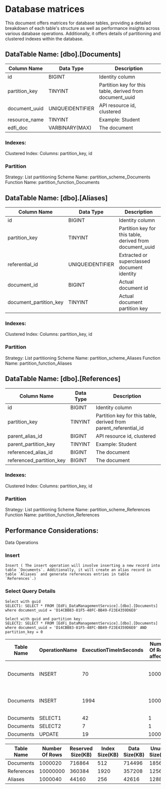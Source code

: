 # Database matrices

This document offers matrices for database tables, providing a detailed breakdown of each table's structure
as well as performance insights across various database operations.
Additionally, it offers details of partitioning and clustered indexes within the database.

## DataTable Name: [dbo].[Documents]

| Column Name   | Data Type        | Description |
|---------------|------------------|-----------------|
| id            | BIGINT           | Identity column |
| partition_key | TINYINT          | Partition key for this table, derived from document_uuid |
| document_uuid | UNIQUEIDENTIFIER | API resource id, clustered |
| resource_name | TINYINT          | Example: Student |
| edfi_doc      | VARBINARY(MAX)   | The document |

### Indexes:
  Clustered Index:
  Columns: partition_key, id

### Partition
  Strategy: List partitioning
  Scheme Name: partition_scheme_Documents
  Function Name: partition_function_Documents

## DataTable Name: [dbo].[Aliases]

| Column Name                 | Data Type        | Description |
|-----------------------------|------------------|-----------------|
| id                          | BIGINT           | Identity column |
| partition_key               | TINYINT          | Partition key for this table, derived from document_uuid |
| referential_id              | UNIQUEIDENTIFIER | Extracted or superclassed document identity |
| document_id                 | BIGINT           | Actual document id |
| document_partition_key      | TINYINT          | Actual document partition key |

### Indexes:
  Clustered Index:
  Columns: partition_key, id

### Partition
  Strategy: List partitioning
  Scheme Name: partition_scheme_Aliases
  Function Name: partition_function_Aliases

## DataTable Name: [dbo].[References]

| Column Name               | Data Type | Description |
|---------------------------|-----------|-----------------|
| id                        | BIGINT    | Identity column |
| partition_key             | TINYINT   | Partition key for this table, derived from parent_referential_id |
| parent_alias_id           | BIGINT    | API resource id, clustered |
| parent_partition_key      | TINYINT   | Example: Student |
| referenced_alias_id       | BIGINT    | The document |
| referenced_partition_key  | BIGINT    | The document |

### Indexes:
  Clustered Index:
  Columns: partition_key, id

### Partition
  Strategy: List partitioning
  Scheme Name: partition_scheme_References
  Function Name: partition_function_References

## Performance Considerations:
Data Operations

### Insert
    Insert ( The insert operation will involve inserting a new record into table `Documents`. Additionally, it will create an alias record in table `Aliases` and generate references entries in table `References`.)

### Select Query Details

    Select with guid
    SELECT1: SELECT * FROM [EdFi_DataManagementService].[dbo].[Documents] where document_uuid = 'D14CBB83-81F5-48FC-BB49-F23E4359D6E0'

    Select with guid and partition key:
    SELECT2: SELECT * FROM [EdFi_DataManagementService].[dbo].[Documents]
    where document_uuid = 'D14CBB83-81F5-48FC-BB49-F23E4359D6E0' AND partition_key = 0

| Table Name   | OperationName | ExecutionTimeInSeconds | Number Of Rows affected  | Details                         |
|--------------|---------------|------------------------|--------------------------|---------------------------------|
| Documents    | INSERT        | 70                     | 100000                   | With 1 reference per document   |
| Documents    | INSERT        | 1994                   | 1000020                  | With 10 references per document |
| Documents    | SELECT1       | 42                     | 1                        |                                 |
| Documents    | SELECT2       | 7                      | 1                        |                                 |
| Documents    | UPDATE        | 19                     | 1000                     |                                 |


| Table Name | Number Of Rows | Reserved Size(KB) |Index Size(KB) | Data Size(KB) | Unused Size(KB) |
|------------|----------------|-------------------|---------------|---------------|-----------------|
| Documents  | 1000020        | 716864            | 512           | 714496        | 1856            |
| References | 10000000       | 360384            | 1920          | 357208        | 1256            |
| Aliases    | 1000040        | 44160             | 256           | 42616         | 1288            |

